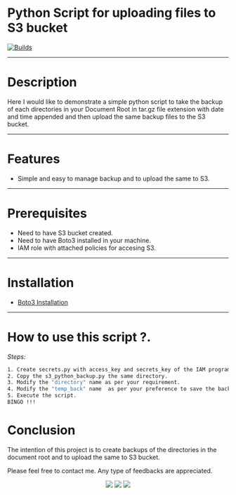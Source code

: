 # Python Script for uploading files to S3 bucket
[![Builds](https://travis-ci.org/joemccann/dillinger.svg?branch=master)](https://travis-ci.org/joemccann/dillinger)

---
# Description

Here I would like to demonstrate a simple python script to take the backup of each directories in your Document Root in tar.gz file extension with date and time appended and then upload the same backup files to the S3 bucket. 

---

# Features

- Simple and easy to manage backup and to upload the same to S3.
---
# Prerequisites

- Need to have S3 bucket created.
- Need to have Boto3 installed in your machine.
- IAM role with attached policies for accesing S3.

---
# Installation 

- [Boto3 Installation]("https://pypi.org/project/boto3/")
---
# How to use this script ?.
_Steps:_
```sh
1. Create secrets.py with access_key and secrets_key of the IAM programatic user access with S3 full access.
2. Copy the s3_python_backup.py the same directory.
3. Modify the "directory" name as per your requirement.
4. Modify the "temp_back" name  as per your preference to save the backup locally.
5. Execute the script. 
BINGO !!!
```

# Conclusion

The intention of this project is to create backups of the directories in the document root and to upload the same to S3 bucket.

Please feel free to contact me. Any type of feedbacks are appreciated.
<p align="center">
<a href="mailto:mathew.amalbose@gmail.com"><img src="https://img.shields.io/badge/-mathew.amalbose@gmail.com-D14836?style=flat&logo=Gmail&logoColor=white"/></a>
<a href="https://www.linkedin.com/in/amal-bose-mathew"><img src="https://img.shields.io/badge/-Linkedin-blue"/></a>
<a href="https://techbit-new.blogspot.com/"><img src="https://img.shields.io/badge/-Blogger-orange"/></a>
  

